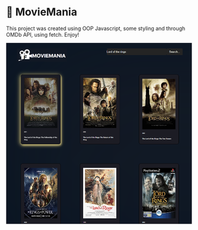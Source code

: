 # 🎥 MovieMania

This project was created using OOP Javascript, some styling and through OMDb API, using fetch. Enjoy!

![Screenshot](https://raw.githubusercontent.com/JPereyra7/Movie-Mania-Javascript-Api/main/images/MovieMania.png)

